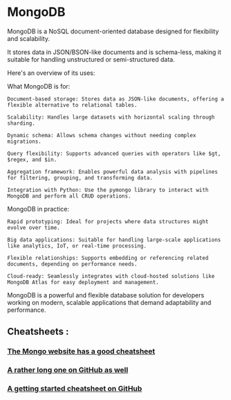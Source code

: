 # MongoDB 

MongoDB is a NoSQL document-oriented database designed for flexibility and scalability. 

It stores data in JSON/BSON-like documents and is schema-less, making it suitable for handling unstructured or semi-structured data. 

Here's an overview of its uses:

What MongoDB is for:

    Document-based storage: Stores data as JSON-like documents, offering a flexible alternative to relational tables.

    Scalability: Handles large datasets with horizontal scaling through sharding.

    Dynamic schema: Allows schema changes without needing complex migrations.

    Query flexibility: Supports advanced queries with operators like $gt, $regex, and $in.

    Aggregation framework: Enables powerful data analysis with pipelines for filtering, grouping, and transforming data.

    Integration with Python: Use the pymongo library to interact with MongoDB and perform all CRUD operations.

MongoDB in practice:

    Rapid prototyping: Ideal for projects where data structures might evolve over time.

    Big data applications: Suitable for handling large-scale applications like analytics, IoT, or real-time processing.

    Flexible relationships: Supports embedding or referencing related documents, depending on performance needs.

    Cloud-ready: Seamlessly integrates with cloud-hosted solutions like MongoDB Atlas for easy deployment and management.

MongoDB is a powerful and flexible database solution for developers working on modern, scalable applications that demand adaptability and performance.

## Cheatsheets :

### [The Mongo website has a good cheatsheet](https://www.mongodb.com/developer/products/mongodb/cheat-sheet/)

### [A rather long one on GitHub as well](https://gist.github.com/bradtraversy/f407d642bdc3b31681bc7e56d95485b6)

### [A getting started cheatsheet on GitHub](https://github.com/loneverse/MongoDbCheatSheet2023)